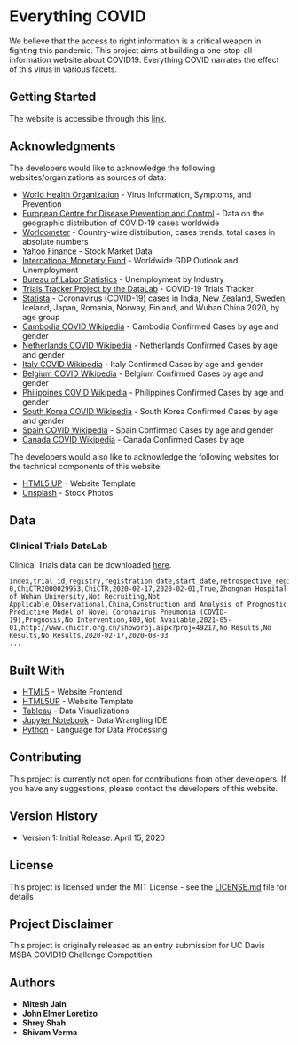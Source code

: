 # Everything COVID

We believe that the access to right information is a critical weapon in fighting this pandemic. This project aims at building a one-stop-all-information website about COVID19. Everything COVID narrates the effect of this virus in various facets.

## Getting Started

The website is accessible through this [link](https://johnelmer.github.io/covid-19-challenge/index.html).

## Acknowledgments

The developers would like to acknowledge the following websites/organizations as sources of data:
* [World Health Organization](https://www.who.int/emergencies/diseases/novel-coronavirus-2019) - Virus Information, Symptoms, and Prevention
* [European Centre for Disease Prevention and Control](https://www.ecdc.europa.eu/en/publications-data/download-todays-data-geographic-distribution-covid-19-cases-worldwide) - Data on the geographic distribution of COVID-19 cases worldwide
* [Worldometer](https://www.worldometers.info/coronavirus/) - Country-wise distribution, cases trends, total cases in absolute numbers
* [Yahoo Finance](https://finance.yahoo.com/) - Stock Market Data
* [International Monetary Fund](https://www.imf.org/en/Publications/WEO/Issues/2020/04/14/weo-april-2020) - Worldwide GDP Outlook and Unemployment
* [Bureau of Labor Statistics](https://www.bls.gov/web/empsit/cpseea31.htm) - Unemployment by Industry
* [Trials Tracker Project by the DataLab](http://covid19.trialstracker.net/index.html) - COVID-19 Trials Tracker
* [Statista](https://www.statista.com/) - Coronavirus (COVID-19) cases in India, New Zealand, Sweden, Iceland, Japan, Romania, Norway, Finland, and Wuhan China 2020, by age group
* [Cambodia COVID Wikipedia](https://en.wikipedia.org/wiki/2020_coronavirus_pandemic_in_Cambodia#Confirmed_Cases) - Cambodia Confirmed Cases by age and gender
* [Netherlands COVID Wikipedia](https://en.wikipedia.org/wiki/2020_coronavirus_pandemic_in_the_Netherlands#Statistics) - Netherlands Confirmed Cases by age and gender
* [Italy COVID Wikipedia](https://en.wikipedia.org/wiki/2020_coronavirus_pandemic_in_Italy) - Italy Confirmed Cases by age and gender
* [Belgium COVID Wikipedia](https://en.wikipedia.org/wiki/2020_coronavirus_pandemic_in_Belgium) - Belgium Confirmed Cases by age and gender
* [Philippines COVID Wikipedia](https://en.wikipedia.org/wiki/2020_coronavirus_pandemic_in_the_Philippines) - Philippines Confirmed Cases by age and gender
* [South Korea COVID Wikipedia](https://en.wikipedia.org/wiki/2020_coronavirus_pandemic_in_South_Korea) - South Korea Confirmed Cases by age and gender
* [Spain COVID Wikipedia](https://en.wikipedia.org/wiki/2020_coronavirus_pandemic_in_Spain) - Spain Confirmed Cases by age and gender
* [Canada COVID Wikipedia](https://en.wikipedia.org/wiki/2020_coronavirus_pandemic_in_Canada#By_age) - Canada Confirmed Cases by age

The developers would also like to acknowledge the following websites for the technical components of this website:
* [HTML5 UP](http://html5up.net) - Website Template
* [Unsplash](http://unsplash.com) - Stock Photos

## Data

### Clinical Trials DataLab

Clinical Trials data can be downloaded [here]().
```
index,trial_id,registry,registration_date,start_date,retrospective_registration,sponsor,recruitment_status,phase,study_type,countries,title,intervention_type,intervention,enrollment,primary_completion_date,full_completion_date,registy_url,results_type,results_published_date,results_url,last_updated,first_seen
0,ChiCTR2000029953,ChiCTR,2020-02-17,2020-02-01,True,Zhongnan Hospital of Wuhan University,Not Recruiting,Not Applicable,Observational,China,Construction and Analysis of Prognostic Predictive Model of Novel Coronavirus Pneumonia (COVID-19),Prognosis,No Intervention,400,Not Available,2021-05-01,http://www.chictr.org.cn/showproj.aspx?proj=49217,No Results,No Results,No Results,2020-02-17,2020-08-03
...
```

## Built With

* [HTML5](https://www.w3.org/TR/2017/REC-html52-20171214/) - Website Frontend
* [HTML5UP](https://html5up.net) - Website Template
* [Tableau](https://www.tableau.com) - Data Visualizations
* [Jupyter Notebook](https://jupyter.org) - Data Wrangling IDE
* [Python](https://python.org) - Language for Data Processing

## Contributing

This project is currently not open for contributions from other developers. If you have any suggestions, please contact the developers of this website.

## Version History

* Version 1: Initial Release: April 15, 2020

## License

This project is licensed under the MIT License - see the [LICENSE.md](LICENSE.md) file for details

## Project Disclaimer

This project is originally released as an entry submission for UC Davis MSBA COVID19 Challenge Competition.

## Authors

* **Mitesh Jain**
* **John Elmer Loretizo**
* **Shrey Shah**
* **Shivam Verma**
